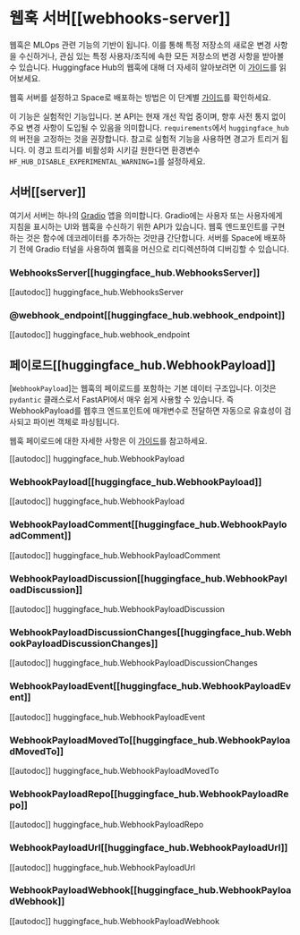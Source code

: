 <!--⚠️ Note that this file is in Markdown but contains specific syntax for our doc-builder (similar to MDX) that may not be
rendered properly in your Markdown viewer.
-->

# 웹훅 서버[[webhooks-server]]

웹훅은 MLOps 관련 기능의 기반이 됩니다. 이를 통해 특정 저장소의 새로운 변경 사항을 수신하거나, 관심 있는 특정 사용자/조직에 속한 모든 저장소의 변경 사항을 받아볼 수 있습니다.
Huggingface Hub의 웹훅에 대해 더 자세히 알아보려면 이 [가이드](https://hf-mirror.com/docs/hub/webhooks)를 읽어보세요.

<Tip>

웹훅 서버를 설정하고 Space로 배포하는 방법은 이 단계별 [가이드](../guides/webhooks_server)를 확인하세요.

</Tip>

<Tip warning={true}>

이 기능은 실험적인 기능입니다. 본 API는 현재 개선 작업 중이며, 향후 사전 통지 없이 주요 변경 사항이 도입될 수 있음을 의미합니다. `requirements`에서 `huggingface_hub`의 버전을 고정하는 것을 권장합니다. 참고로 실험적 기능을 사용하면 경고가 트리거 됩니다. 이 경고 트리거를 비활성화 시키길 원한다면 환경변수 `HF_HUB_DISABLE_EXPERIMENTAL_WARNING=1`를 설정하세요.

</Tip>

## 서버[[server]]
여기서 서버는 하나의 [Gradio](https://gradio.app/) 앱을 의미합니다. Gradio에는 사용자 또는 사용자에게 지침을 표시하는 UI와 웹훅을 수신하기 위한 API가 있습니다. 웹훅 엔드포인트를 구현하는 것은 함수에 데코레이터를 추가하는 것만큼 간단합니다. 서버를 Space에 배포하기 전에 Gradio 터널을 사용하여 웹훅을 머신으로 리디렉션하여 디버깅할 수 있습니다.

### WebhooksServer[[huggingface_hub.WebhooksServer]]

[[autodoc]] huggingface_hub.WebhooksServer

### @webhook_endpoint[[huggingface_hub.webhook_endpoint]]

[[autodoc]] huggingface_hub.webhook_endpoint

## 페이로드[[huggingface_hub.WebhookPayload]]

[`WebhookPayload`]는 웹훅의 페이로드를 포함하는 기본 데이터 구조입니다. 이것은 `pydantic` 클래스로서 FastAPI에서 매우 쉽게 사용할 수 있습니다. 즉 WebhookPayload를 웹후크 엔드포인트에 매개변수로 전달하면 자동으로 유효성이 검사되고 파이썬 객체로 파싱됩니다.

웹훅 페이로드에 대한 자세한 사항은 이 [가이드](https://hf-mirror.com/docs/hub/webhooks#webhook-payloads)를 참고하세요.

[[autodoc]] huggingface_hub.WebhookPayload

### WebhookPayload[[huggingface_hub.WebhookPayload]]

[[autodoc]] huggingface_hub.WebhookPayload

### WebhookPayloadComment[[huggingface_hub.WebhookPayloadComment]]

[[autodoc]] huggingface_hub.WebhookPayloadComment

### WebhookPayloadDiscussion[[huggingface_hub.WebhookPayloadDiscussion]]

[[autodoc]] huggingface_hub.WebhookPayloadDiscussion

### WebhookPayloadDiscussionChanges[[huggingface_hub.WebhookPayloadDiscussionChanges]]

[[autodoc]] huggingface_hub.WebhookPayloadDiscussionChanges

### WebhookPayloadEvent[[huggingface_hub.WebhookPayloadEvent]]

[[autodoc]] huggingface_hub.WebhookPayloadEvent

### WebhookPayloadMovedTo[[huggingface_hub.WebhookPayloadMovedTo]]

[[autodoc]] huggingface_hub.WebhookPayloadMovedTo

### WebhookPayloadRepo[[huggingface_hub.WebhookPayloadRepo]]

[[autodoc]] huggingface_hub.WebhookPayloadRepo

### WebhookPayloadUrl[[huggingface_hub.WebhookPayloadUrl]]

[[autodoc]] huggingface_hub.WebhookPayloadUrl

### WebhookPayloadWebhook[[huggingface_hub.WebhookPayloadWebhook]]

[[autodoc]] huggingface_hub.WebhookPayloadWebhook
